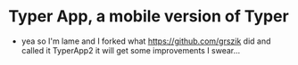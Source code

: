 # Typer App, a mobile version of Typer
- yea so I'm lame and I forked what https://github.com/grszik did and called it TyperApp2
it will get some improvements I swear...
